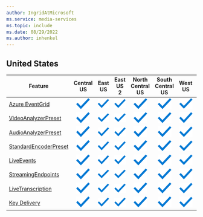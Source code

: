 ```yaml
---
author: IngridAtMicrosoft
ms.service: media-services
ms.topic: include
ms.date: 08/29/2022
ms.author: inhenkel
---
```


<!--Feature availability in region-->

## United States

| Feature | Central US | East US | East US 2 | North Central US | South Central US | West US | West US 2 | West US 3 | West Central US |
| ------- | :--------: | :-----: | :-------: | :--------------: | :--------------: | :-----: | :-------: | ------- | :-------------: |
| [Azure EventGrid](../monitoring/reacting-to-media-services-events.md) |  ![general](../media/azure-clouds-regions/ga.svg) | ![general](../media/azure-clouds-regions/ga.svg) | ![general](../media/azure-clouds-regions/ga.svg) | ![general](../media/azure-clouds-regions/ga.svg) | ![general](../media/azure-clouds-regions/ga.svg) | ![general](../media/azure-clouds-regions/ga.svg) | ![general](../media/azure-clouds-regions/ga.svg) | ![general](../media/azure-clouds-regions/ga.svg) | ![general](../media/azure-clouds-regions/ga.svg) |
| [VideoAnalyzerPreset](../analyze-video-audio-files-concept.md) | ![general](../media/azure-clouds-regions/ga.svg) | ![general](../media/azure-clouds-regions/ga.svg) | ![general](../media/azure-clouds-regions/ga.svg) | ![general](../media/azure-clouds-regions/ga.svg) | ![general](../media/azure-clouds-regions/ga.svg) | ![general](../media/azure-clouds-regions/ga.svg) | ![general](../media/azure-clouds-regions/ga.svg) | ![general](../media/azure-clouds-regions/ga.svg) | ![general](../media/azure-clouds-regions/ga.svg) |
| [AudioAnalyzerPreset](../analyze-video-audio-files-concept.md) | ![general](../media/azure-clouds-regions/ga.svg) | ![general](../media/azure-clouds-regions/ga.svg) | ![general](../media/azure-clouds-regions/ga.svg) | ![general](../media/azure-clouds-regions/ga.svg) | ![general](../media/azure-clouds-regions/ga.svg) | ![general](../media/azure-clouds-regions/ga.svg) | ![general](../media/azure-clouds-regions/ga.svg) | ![general](../media/azure-clouds-regions/ga.svg) | ![general](../media/azure-clouds-regions/ga.svg) |
| [StandardEncoderPreset](../encode-concept.md) | ![general](../media/azure-clouds-regions/ga.svg) | ![general](../media/azure-clouds-regions/ga.svg) | ![general](../media/azure-clouds-regions/ga.svg) | ![general](../media/azure-clouds-regions/ga.svg) | ![general](../media/azure-clouds-regions/ga.svg) | ![general](../media/azure-clouds-regions/ga.svg) | ![general](../media/azure-clouds-regions/ga.svg) | ![general](../media/azure-clouds-regions/ga.svg) | ![general](../media/azure-clouds-regions/ga.svg) |
| [LiveEvents](../stream-live-streaming-concept.md) | ![general](../media/azure-clouds-regions/ga.svg) | ![general](../media/azure-clouds-regions/ga.svg) | ![general](../media/azure-clouds-regions/ga.svg) | ![general](../media/azure-clouds-regions/ga.svg) | ![general](../media/azure-clouds-regions/ga.svg) | ![general](../media/azure-clouds-regions/ga.svg) | ![general](../media/azure-clouds-regions/ga.svg) | ![general](../media/azure-clouds-regions/ga.svg) | ![general](../media/azure-clouds-regions/ga.svg) |
| [StreamingEndpoints](../stream-streaming-endpoint-concept.md) | ![general](../media/azure-clouds-regions/ga.svg) | ![general](../media/azure-clouds-regions/ga.svg) | ![general](../media/azure-clouds-regions/ga.svg) | ![general](../media/azure-clouds-regions/ga.svg) | ![general](../media/azure-clouds-regions/ga.svg) | ![general](../media/azure-clouds-regions/ga.svg) | ![general](../media/azure-clouds-regions/ga.svg) | ![general](../media/azure-clouds-regions/ga.svg) | ![general](../media/azure-clouds-regions/ga.svg) |
| [LiveTranscription](../live-event-live-transcription-how-to.md) | ![general](../media/azure-clouds-regions/ga.svg) | ![general](../media/azure-clouds-regions/ga.svg) | ![general](../media/azure-clouds-regions/ga.svg) | ![general](../media/azure-clouds-regions/ga.svg) | ![general](../media/azure-clouds-regions/ga.svg) | ![general](../media/azure-clouds-regions/ga.svg) | ![general](../media/azure-clouds-regions/ga.svg) | ![general](../media/azure-clouds-regions/ga.svg) | ![general](../media/azure-clouds-regions/ga.svg) |
| [Key Delivery](../drm-content-protection-concept.md) | ![general](../media/azure-clouds-regions/ga.svg) | ![general](../media/azure-clouds-regions/ga.svg) | ![general](../media/azure-clouds-regions/ga.svg) | ![general](../media/azure-clouds-regions/ga.svg) | ![general](../media/azure-clouds-regions/ga.svg) | ![general](../media/azure-clouds-regions/ga.svg) | ![general](../media/azure-clouds-regions/ga.svg) | ![general](../media/azure-clouds-regions/ga.svg) | ![general](../media/azure-clouds-regions/ga.svg) |
